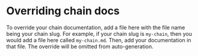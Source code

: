 # Overriding chain docs

To override your chain documentation, add a file here with the file name being your chain slug. For example, if your chain slug is `my-chain`, then you would add a file here called `my-chain.md`. Then, add your documentation in that file. The override will be omitted from auto-generation.
